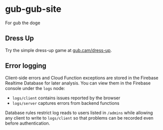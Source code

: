 # gub-gub-site

For gub the doge

## Dress Up

Try the simple dress-up game at [gub.cam/dress-up](https://gub.cam/dress-up).

## Error logging

Client-side errors and Cloud Function exceptions are stored in the Firebase
Realtime Database for later analysis. You can view them in the Firebase console
under the `logs` node:

- `logs/client` contains issues reported by the browser
- `logs/server` captures errors from backend functions

Database rules restrict log reads to users listed in `/admins` while allowing
any client to write to `logs/client` so that problems can be recorded even
before authentication.
